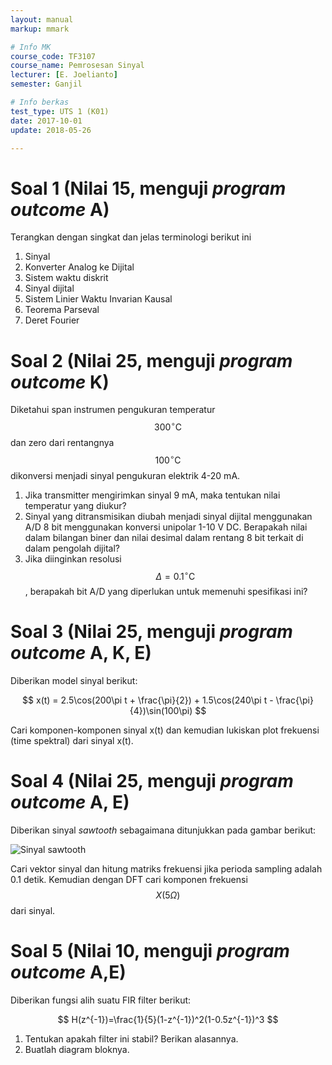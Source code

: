 ```yaml
---
layout: manual
markup: mmark

# Info MK
course_code: TF3107
course_name: Pemrosesan Sinyal
lecturer: [E. Joelianto]
semester: Ganjil

# Info berkas
test_type: UTS 1 (K01)
date: 2017-10-01
update: 2018-05-26

---
```


# Soal 1 (Nilai 15, menguji *program outcome* A)

Terangkan dengan singkat dan jelas terminologi berikut ini

1. Sinyal
2. Konverter Analog ke Dijital
3. Sistem waktu diskrit
4. Sinyal dijital
5. Sistem Linier Waktu Invarian Kausal
6. Teorema Parseval
7. Deret Fourier

# Soal 2 (Nilai 25, menguji *program outcome* K)

Diketahui span instrumen pengukuran temperatur $$300^\circ \textrm{C}$$ dan zero dari rentangnya $$100^\circ \textrm{C}$$ dikonversi menjadi sinyal pengukuran elektrik 4-20 mA.

1. Jika transmitter mengirimkan sinyal 9 mA, maka tentukan nilai temperatur yang diukur?
2. Sinyal yang ditransmisikan diubah menjadi sinyal dijital menggunakan A/D 8 bit menggunakan konversi unipolar 1-10 V DC. Berapakah nilai dalam bilangan biner dan nilai desimal dalam rentang 8 bit terkait di dalam pengolah dijital?
3. Jika diinginkan resolusi $$\Delta = 0.1^\circ \textrm{C}$$, berapakah bit A/D yang diperlukan untuk memenuhi spesifikasi ini?

# Soal 3 (Nilai 25, menguji *program outcome* A, K, E)

Diberikan model sinyal berikut:

$$
  x(t) = 2.5\cos(200\pi t + \frac{\pi}{2}) + 1.5\cos(240\pi t - \frac{\pi}{4})\sin(100\pi)
$$

Cari komponen-komponen sinyal x(t) dan kemudian lukiskan plot frekuensi (time spektral) dari sinyal x(t).

# Soal 4 (Nilai 25, menguji *program outcome* A, E)

Diberikan sinyal *sawtooth* sebagaimana ditunjukkan pada gambar berikut:

![Sinyal *sawtooth*](../img/sawtooth.png)

Cari vektor sinyal dan hitung matriks frekuensi jika perioda sampling adalah 0.1 detik. Kemudian dengan DFT cari komponen frekuensi $$X(5\Omega)$$ dari sinyal.

# Soal 5 (Nilai 10, menguji *program outcome* A,E)

Diberikan fungsi alih suatu FIR filter berikut:

$$
  H(z^{-1})=\frac{1}{5}(1-z^{-1})^2(1-0.5z^{-1})^3
$$

1. Tentukan apakah filter ini stabil? Berikan alasannya.
2. Buatlah diagram bloknya.

